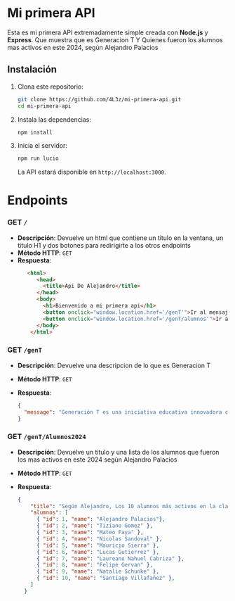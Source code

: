 
# Mi primera API

Esta es mi primera API extremadamente simple creada con **Node.js** y **Express**. Que muestra que es Generacion T Y Quienes fueron los alumnos mas activos en este 2024, según Alejandro Palacios

## Instalación

1. Clona este repositorio:

   ```bash
   git clone https://github.com/4L3z/mi-primera-api.git
   cd mi-primera-api
   ```

2. Instala las dependencias:

   ```bash
   npm install
   ```

3. Inicia el servidor:

   ```bash
   npm run lucio
   ```

   La API estará disponible en `http://localhost:3000`.


# Endpoints

### GET `/`
- **Descripción**: Devuelve un html que contiene un titulo en la ventana, un titulo H1 y dos botones para redirigirte a los otros endpoints
- **Método HTTP**: `GET`
- **Respuesta**:
  ```html
     <html>
        <head>
          <title>Api De Alejandro</title>
        </head>
        <body>
          <h1>Bienvenido a mi primera api</h1>
          <button onclick="window.location.href='/genT'">Ir al mensaje de bienvenida</button>
          <button onclick="window.location.href='/genT/alumnos'">Ir a los alumnos</button>
        </body>
      </html>
  ```

### GET `/genT`

- **Descripción**: Devuelve una descripcion de lo que es Generacion T
- **Método HTTP**: `GET`
- **Respuesta**:

  ```json
  {
    "message": "Generación T es una iniciativa educativa innovadora creada por Streambe con impacto social, gratuita y online para abrirte las puertas al mundo Tech"
  }
  ```

### GET `/genT/Alumnos2024`

- **Descripción**: Devuelve un titulo y una lista de los alumnos que fueron los mas activos en este 2024 según Alejandro Palacios
- **Método HTTP**: `GET`
- **Respuesta**:

  ```json
  {
      "title": "Según Alejandro, Los 10 alumnos más activos en la clase son",
      "alumnos": [
        { "id": 1, "name": "Alejandro Palacios"},
        { "id": 2, "name": "Tiziano Gomez" },
        { "id": 3, "name": "Mateo Faya" },
        { "id": 4, "name": "Nicolas Sandoval" },
        { "id": 5, "name": "Mauricio Sierra" },
        { "id": 6, "name": "Lucas Gutierrez" },
        { "id": 7, "name": "Laureano Nahuel Cabriza" },
        { "id": 8, "name": "Felipe Gervan" },
        { "id": 9, "name": "Natalie Schunke" },
        { "id": 10, "name": "Santiago Villafañez" },
      ]
    }
  ```
   


